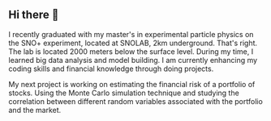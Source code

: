 ## Hi there 👋
I recently graduated with my master's in experimental particle physics on the SNO+ experiment, located at SNOLAB, 2km underground. That's right. The lab is located 2000 meters below the surface level. During my time, I learned big data analysis and model building. I am currently enhancing my coding skills and financial knowledge through doing projects.  

My next project is working on estimating the financial risk of a portfolio of stocks. Using the Monte Carlo simulation technique and studying the correlation between different random variables associated with the portfolio and the market.
<!--
**RayhanehCoding/RayhanehCoding** is a ✨ _special_ ✨ repository because its `README.md` (this file) appears on your GitHub profile.

Here are some ideas to get you started:

- 🔭 I’m currently working on ...
- 🌱 I’m currently learning ...
- 👯 I’m looking to collaborate on ...
- 🤔 I’m looking for help with ...
- 💬 Ask me about ...
- 📫 How to reach me: ...
- 😄 Pronouns: ...
- ⚡ Fun fact: ...
-->
